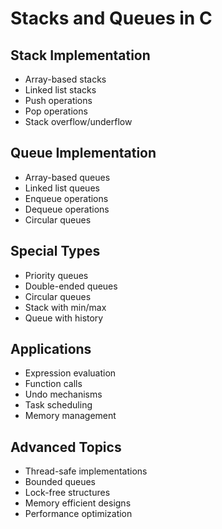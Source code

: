 # Stacks and Queues in C

## Stack Implementation
- Array-based stacks
- Linked list stacks
- Push operations
- Pop operations
- Stack overflow/underflow

## Queue Implementation
- Array-based queues
- Linked list queues
- Enqueue operations
- Dequeue operations
- Circular queues

## Special Types
- Priority queues
- Double-ended queues
- Circular queues
- Stack with min/max
- Queue with history

## Applications
- Expression evaluation
- Function calls
- Undo mechanisms
- Task scheduling
- Memory management

## Advanced Topics
- Thread-safe implementations
- Bounded queues
- Lock-free structures
- Memory efficient designs
- Performance optimization 